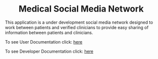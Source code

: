 <center> <h1>Medical Social Media Network</h1> </center>


This application is a under development social media network designed to work between patients and verified clinicians to provide easy sharing of information between patients and clinicians.

To see User Documentation click: [here](/userDoc.md)

To see Developer Documentation click: [here](/devDoc.md)
